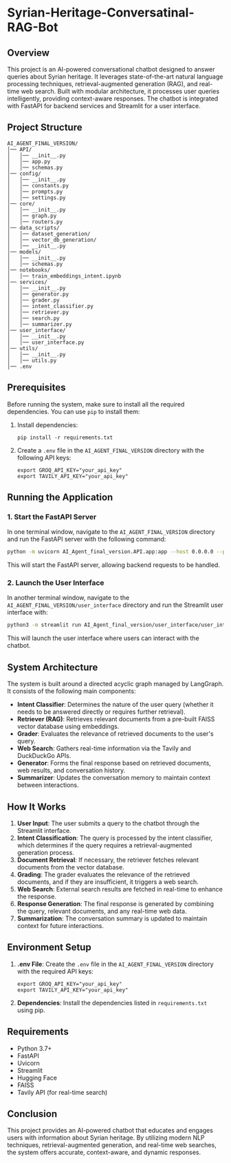 # Syrian-Heritage-Conversatinal-RAG-Bot

## Overview

This project is an AI-powered conversational chatbot designed to answer queries about Syrian heritage. It leverages state-of-the-art natural language processing techniques, retrieval-augmented generation (RAG), and real-time web search. Built with modular architecture, it processes user queries intelligently, providing context-aware responses. The chatbot is integrated with FastAPI for backend services and Streamlit for a user interface.

## Project Structure

```
AI_AGENT_FINAL_VERSION/
│── API/
│   │── __init__.py
│   │── app.py
│   │── schemas.py
│── config/
│   │── __init__.py
│   │── constants.py
│   │── prompts.py
│   │── settings.py
│── core/
│   │── __init__.py
│   │── graph.py
│   │── routers.py
│── data_scripts/
│   │── dataset_generation/
│   │── vector_db_generation/
│   │── __init__.py
│── models/
│   │── __init__.py
│   │── schemas.py
│── notebooks/
│   │── train_embeddings_intent.ipynb
│── services/
│   │── __init__.py
│   │── generator.py
│   │── grader.py
│   │── intent_classifier.py
│   │── retriever.py
│   │── search.py
│   │── summarizer.py
│── user_interface/
│   │── __init__.py
│   │── user_interface.py
│── utils/
│   │── __init__.py
│   │── utils.py
│── .env

```

## Prerequisites

Before running the system, make sure to install all the required dependencies. You can use `pip` to install them:

1.  Install dependencies:
    
    ```
    pip install -r requirements.txt
    
    ```
    
2.  Create a `.env` file in the `AI_AGENT_FINAL_VERSION` directory with the following API keys:
    
    ```
    export GROQ_API_KEY="your_api_key"
    export TAVILY_API_KEY="your_api_key"
    
    ```
    

## Running the Application

### 1. Start the FastAPI Server

In one terminal window, navigate to the `AI_AGENT_FINAL_VERSION` directory and run the FastAPI server with the following command:

```bash
python -m uvicorn AI_Agent_final_version.API.app:app --host 0.0.0.0 --port 8000 --reload

```

This will start the FastAPI server, allowing backend requests to be handled.

### 2. Launch the User Interface

In another terminal window, navigate to the `AI_AGENT_FINAL_VERSION/user_interface` directory and run the Streamlit user interface with:

```bash
python3 -m streamlit run AI_Agent_final_version/user_interface/user_interface.py

```

This will launch the user interface where users can interact with the chatbot.

## System Architecture

The system is built around a directed acyclic graph managed by LangGraph. It consists of the following main components:

-   **Intent Classifier**: Determines the nature of the user query (whether it needs to be answered directly or requires further retrieval).
-   **Retriever (RAG)**: Retrieves relevant documents from a pre-built FAISS vector database using embeddings.
-   **Grader**: Evaluates the relevance of retrieved documents to the user's query.
-   **Web Search**: Gathers real-time information via the Tavily and DuckDuckGo APIs.
-   **Generator**: Forms the final response based on retrieved documents, web results, and conversation history.
-   **Summarizer**: Updates the conversation memory to maintain context between interactions.

## How It Works

1.  **User Input**: The user submits a query to the chatbot through the Streamlit interface.
2.  **Intent Classification**: The query is processed by the intent classifier, which determines if the query requires a retrieval-augmented generation process.
3.  **Document Retrieval**: If necessary, the retriever fetches relevant documents from the vector database.
4.  **Grading**: The grader evaluates the relevance of the retrieved documents, and if they are insufficient, it triggers a web search.
5.  **Web Search**: External search results are fetched in real-time to enhance the response.
6.  **Response Generation**: The final response is generated by combining the query, relevant documents, and any real-time web data.
7.  **Summarization**: The conversation summary is updated to maintain context for future interactions.

## Environment Setup

1.  **.env File**: Create the `.env` file in the `AI_AGENT_FINAL_VERSION` directory with the required API keys:
    
    ```text
    export GROQ_API_KEY="your_api_key"
    export TAVILY_API_KEY="your_api_key"
    
    ```
    
2.  **Dependencies**: Install the dependencies listed in `requirements.txt` using pip.
    

## Requirements

-   Python 3.7+
-   FastAPI
-   Uvicorn
-   Streamlit
-   Hugging Face
-   FAISS
-   Tavily API (for real-time search)

## Conclusion

This project provides an AI-powered chatbot that educates and engages users with information about Syrian heritage. By utilizing modern NLP techniques, retrieval-augmented generation, and real-time web searches, the system offers accurate, context-aware, and dynamic responses.
